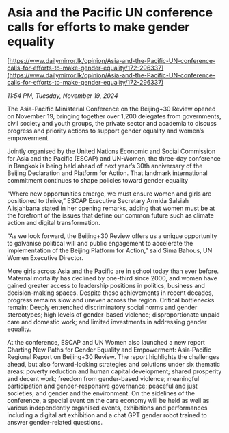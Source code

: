 # Asia and the Pacific UN conference calls for efforts to make gender equality

[https://www.dailymirror.lk/opinion/Asia-and-the-Pacific-UN-conference-calls-for-efforts-to-make-gender-equality/172-296337](https://www.dailymirror.lk/opinion/Asia-and-the-Pacific-UN-conference-calls-for-efforts-to-make-gender-equality/172-296337)

*11:54 PM, Tuesday, November 19, 2024*

The Asia-Pacific Ministerial Conference on the Beijing+30 Review opened on November 19, bringing together over 1,200 delegates from governments, civil society and youth groups, the private sector and academia to discuss progress and priority actions to support gender equality and women’s empowerment.

Jointly organised by the United Nations Economic and Social Commission for Asia and the Pacific (ESCAP) and UN-Women, the three-day conference in Bangkok is being held ahead of next year’s 30th anniversary of the Beijing Declaration and Platform for Action. That landmark international commitment continues to shape policies toward gender equality

“Where new opportunities emerge, we must ensure women and girls are positioned to thrive,” ESCAP Executive Secretary Armida Salsiah Alisjahbana stated in her opening remarks, adding that women must be at the forefront of the issues that define our common future such as climate action and digital transformation.

“As we look forward, the Beijing+30 Review offers us a unique opportunity to galvanise political will and public engagement to accelerate the implementation of the Beijing Platform for Action,” said Sima Bahous, UN Women Executive Director.

More girls across Asia and the Pacific are in school today than ever before. Maternal mortality has declined by one-third since 2000, and women have gained greater access to leadership positions in politics, business and decision-making spaces. Despite these achievements in recent decades, progress remains slow and uneven across the region. Critical bottlenecks remain: Deeply entrenched discriminatory social norms and gender stereotypes; high levels of gender-based violence; disproportionate unpaid care and domestic work; and limited investments in addressing gender equality.

At the conference, ESCAP and UN Women also launched a new report Charting New Paths for Gender Equality and Empowerment: Asia‑Pacific Regional Report on Beijing+30 Review. The report highlights the challenges ahead, but also forward-looking strategies and solutions under six thematic areas: poverty reduction and human capital development; shared prosperity and decent work; freedom from gender-based violence; meaningful participation and gender-responsive governance; peaceful and just societies; and gender and the environment. On the sidelines of the conference, a special event on the care economy will be held as well as various independently organised events, exhibitions and performances including a digital art exhibition and a chat GPT gender robot trained to answer gender-related questions.

